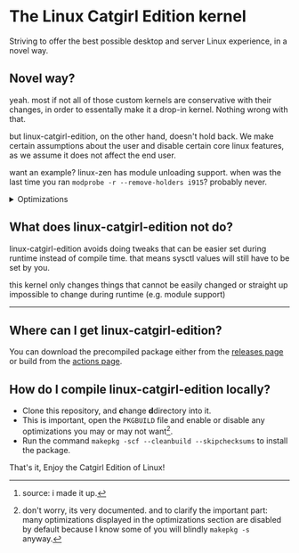 # The Linux Catgirl Edition kernel

Striving to offer the best possible desktop and server Linux experience, in a novel way.

## Novel way?

yeah. most if not all of those custom kernels are conservative with their changes, in order to essentally make it a drop-in kernel. Nothing wrong with that.

but linux-catgirl-edition, on the other hand, doesn't hold back. We make certain assumptions about the user and disable certain core linux features, as we assume
it does not affect the end user.

want an example? linux-zen has module unloading support. when was the last time you ran `modprobe -r --remove-holders i915`? probably never.

<details>
<summary>Optimizations</summary>

note that not all optimizations are enabled by default.

## perf:

- Guess unwinder. It has zero runtime overhead as opposed to ORC and frame pointer unwinders;
- 1000Hz (techinically reduces perf [throughput] in favor of responsiveness);
- Tickless idle, because full tickless is bad[^1];
- Removed paravirtualized layer in favor of performance. However, this is negative if you try to run the kernel under a VM;
- TCP BBR3;
- No memory zero-init (!). If you don't trust your userspace apps, THEN DONT RUN THEM;
- No structure corruption checking (!);
- x86-64-v3 optimized (kernel does not do x86-64-v4);
- Performance governor by default;
- CachyOS kernel patches;
- `-O3` optimization (!);
- Uses lazy preemption by default as opposed to full preemption to balance throughput & latency (full prioritises latency, and you lose a bit of throughput);
- No module unloading. The docs say that it makes the kernel simpler and run faster;
- modify_ldt removed for lower context switch latency

## size:

- BUG() support removed;
- Removed radio drivers;
- Coredump support removed;
- Tracing infrastructure removed;
- Removed support for processors that are not Intel or AMD;
- NUMA removed, probably. I have no idea if linux enabled it again during compile and frankly im not fighting the makefile lmao;
- No module decompression in kernel. This also reduces the attack surface, but if you don't trust your userspace apps, THEN DONT RUN THEM;
- 32 bit and 16 bit support _can_ be removed

## size & perf:

- Clang ThinLTO;
- Clang;
- No prink() support. This reduces size (no more strings) and reduces overhead where printk() calls are plenty (eg during boot, resume);
- Scheduler debugging removed;
- Trim unused headers to help LTO and optimization if headers are disabled

... aaaand much more (probably).

[^1]: source: i made it up.

</details>

## What does linux-catgirl-edition not do?

linux-catgirl-edition avoids doing tweaks that can be easier set during runtime instead of compile time. that means sysctl values will still have to be set by you.

this kernel only changes things that cannot be easily changed or straight up impossible to change during runtime (e.g. module support)

---

## Where can I get linux-catgirl-edition?

You can download the precompiled package either from the [releases page](https://github.com/pparaxan/linux-catgirl-edition/releases) or build from the [actions page](https://github.com/pparaxan/linux-catgirl-edition/actions).

## How do I compile linux-catgirl-edition locally?

* Clone this repository, and **c**hange **d**directory into it.
* This is important, open the `PKGBUILD` file and enable or disable any optimizations you may or may not want[^2].
* Run the command `makepkg -scf --cleanbuild --skipchecksums` to install the package.

[^2]: don't worry, its very documented. and to clarify the important part: many optimizations displayed in the optimizations section are disabled by default because I know some of you will blindly `makepkg -s` anyway.

That's it, Enjoy the Catgirl Edition of Linux!


